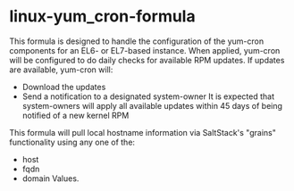 # linux-yum_cron-formula
This formula is designed to handle the configuration of the yum-cron components for an EL6- or EL7-based instance. When applied, yum-cron will be configured to do daily checks for available RPM updates. If updates are available, yum-cron will:
* Download the updates
* Send a notification to a designated system-owner
It is expected that system-owners will apply all available updates within 45 days of being notified of a new kernel RPM

This formula will pull local hostname information via SaltStack's "grains" functionality using any one of the:
* host
* fqdn
* domain
Values.
